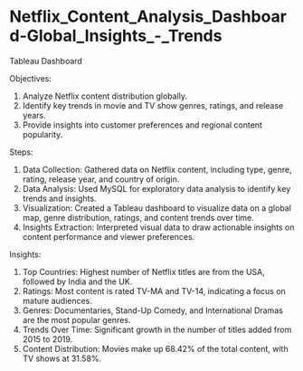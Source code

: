 # Netflix_Content_Analysis_Dashboard-Global_Insights_-_Trends
Tableau Dashboard

Objectives:
1. Analyze Netflix content distribution globally.
2. Identify key trends in movie and TV show genres, ratings, and release years.
3. Provide insights into customer preferences and regional content popularity.

Steps:
1. Data Collection: Gathered data on Netflix content, including type, genre, rating, release year, and country of origin.
2. Data Analysis: Used MySQL for exploratory data analysis to identify key trends and insights.
3. Visualization: Created a Tableau dashboard to visualize data on a global map, genre distribution, ratings, and content trends over time.
4. Insights Extraction: Interpreted visual data to draw actionable insights on content performance and viewer preferences.

Insights:
1. Top Countries: Highest number of Netflix titles are from the USA, followed by India and the UK.
2. Ratings: Most content is rated TV-MA and TV-14, indicating a focus on mature audiences.
3. Genres: Documentaries, Stand-Up Comedy, and International Dramas are the most popular genres.
4. Trends Over Time: Significant growth in the number of titles added from 2015 to 2019.
5. Content Distribution: Movies make up 68.42% of the total content, with TV shows at 31.58%.
